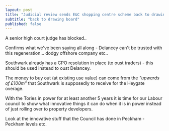 ```yaml
---
layout: post
title: "Judicial review sends E&C shopping centre scheme back to drawing board"
subtitle: "back to drawing board"
published: false
---
```

A senior high court judge has blocked..


Confirms what we've been saying all along - Delancey can't be trusted with this regeneration... dodgy offshore company etc..

Southwark already has a CPO resolution in place (to oust traders) - this should be used instead to oust Delancey.

The money to buy out (at existing use value) can come from the _"upwards of £100m"_ that Southwark is supposedly to receive for the Heygate overage.

With the Tories in power for at least another 5 years it is time for our Labour council to show what innovative things it can do when it is in power instead of just rolling over to property developers.

Look at the innovative stuff that the Council has done in Peckham - Peckham levels etc. 


